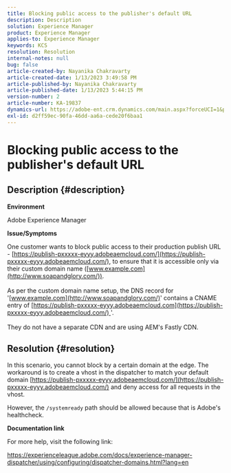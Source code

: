 ```yaml
---
title: Blocking public access to the publisher's default URL
description: Description
solution: Experience Manager
product: Experience Manager
applies-to: Experience Manager
keywords: KCS
resolution: Resolution
internal-notes: null
bug: false
article-created-by: Nayanika Chakravarty
article-created-date: 1/13/2023 3:49:58 PM
article-published-by: Nayanika Chakravarty
article-published-date: 1/13/2023 5:44:15 PM
version-number: 2
article-number: KA-19837
dynamics-url: https://adobe-ent.crm.dynamics.com/main.aspx?forceUCI=1&pagetype=entityrecord&etn=knowledgearticle&id=9bd8bfeb-5993-ed11-aad1-6045bd006c82
exl-id: d2ff59ec-90fa-46dd-aa6a-cede20f6baa1
---
```

# Blocking public access to the publisher's default URL

## Description {#description}


<b>Environment</b>

Adobe Experience Manager

<b>Issue/Symptoms</b>

One customer wants to block public access to their production publish URL - [https://publish-pxxxxx-eyyy.adobeaemcloud.com/](https://publish-pxxxxx-eyyy.adobeaemcloud.com/), to ensure that it is accessible only via their custom domain name ([www.example.com](http://www.soapandglory.com/)).
<br><br>As per the custom domain name setup, the DNS record for '[www.example.com](http://www.soapandglory.com/)' contains a CNAME entry of [https://publish-pxxxxx-eyyy.adobeaemcloud.com](https://publish-pxxxxx-eyyy.adobeaemcloud.com/) '. <br><br>They do not have a separate CDN and are using AEM's Fastly CDN.<br>

## Resolution {#resolution}


In this scenario, you cannot block by a certain domain at the edge. The workaround is to create a vhost in the dispatcher to match your default domain [https://publish-pxxxxx-eyyy.adobeaemcloud.com/](https://publish-pxxxxx-eyyy.adobeaemcloud.com/) and deny access for all requests in the vhost.

However, the `/systemready` path should be allowed because that is Adobe's healthcheck.

<b>Documentation link</b>

For more help, visit the following link:

https://experienceleague.adobe.com/docs/experience-manager-dispatcher/using/configuring/dispatcher-domains.html?lang=en
